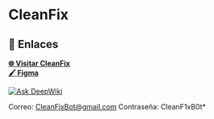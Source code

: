 # CleanFix
## 🚀 Enlaces

<a href="https://clean-fix-summer-camp2025-pljxvbe3r-eimarramos-projects.vercel.app" target="_blank" rel="noopener noreferrer">**🌐 Visitar CleanFix**</a>
<br/>
<a href="https://www.figma.com/design/GfAnJxaquw0dI3vddDz4UA/CleanFix?m=auto&t=7RPUm7SR1gRhW052-1" target="_blank" rel="noopener noreferrer">**🖌️ Figma**</a>

<!--Documentación-->
[![Ask DeepWiki](https://deepwiki.com/badge.svg)](https://deepwiki.com/hdhdhdhdxd/CleanFix-SummerCamp2025)

<!--Cuenta CleanFix para iniciar sesión-->
Correo: CleanFixBot@gmail.com
Contraseña: CleanF1xB0t*
